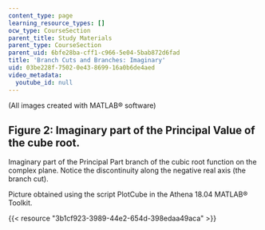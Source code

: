 ```yaml
---
content_type: page
learning_resource_types: []
ocw_type: CourseSection
parent_title: Study Materials
parent_type: CourseSection
parent_uid: 6bfe28ba-cff1-c966-5e04-5bab872d6fad
title: 'Branch Cuts and Branches: Imaginary'
uid: 03be228f-7502-0e43-8699-16a0b6de4aed
video_metadata:
  youtube_id: null
---
```


(All images created with MATLAB® software)

Figure 2: Imaginary part of the Principal Value of the cube root.
-----------------------------------------------------------------

Imaginary part of the Principal Part branch of the cubic root function on the complex plane. Notice the discontinuity along the negative real axis (the branch cut).

Picture obtained using the script PlotCube in the Athena 18.04 MATLAB® Toolkit.

{{< resource "3b1cf923-3989-44e2-654d-398edaa49aca" >}}